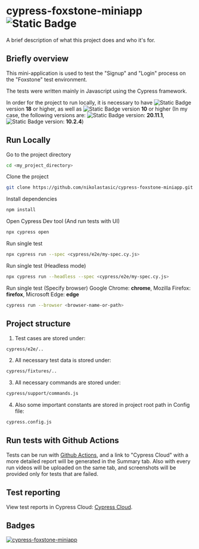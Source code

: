 
# cypress-foxstone-miniapp <img alt="Static Badge" src="https://img.shields.io/badge/cypress.io-black?logo=cypress&logoColor=%2369D3A7"> 



A brief description of what this project does and who it's for.


## Briefly overview

This mini-application is used to test the "Signup" and "Login" process on the "Foxstone" test environment.

The tests were written mainly in Javascript using the Cypress framework.

In order for the project to run locally, it is necessary to have  <img alt="Static Badge" src="https://img.shields.io/badge/node.js-black?logo=nodedotjs&logoColor=%23339933">
  version **18** or higher, as well as  <img alt="Static Badge" src="https://img.shields.io/badge/npm-white?logo=npm&logoColor=%23CB3837">
  version **10** or higher (In my case, the following versions are:
  <img alt="Static Badge" src="https://img.shields.io/badge/node.js-black?logo=nodedotjs&logoColor=%23339933">
  version: **20.11.1**,  <img alt="Static Badge" src="https://img.shields.io/badge/npm-white?logo=npm&logoColor=%23CB3837">
  version: **10.2.4**)

## Run Locally  

Go to the project directory

```bash
cd <my_project_directory>
```


Clone the project

```bash
git clone https://github.com/nikolastasic/cypress-foxstone-miniapp.git
```


Install dependencies

```bash
npm install
```

Open Cypress Dev tool (And run tests with UI)

```bash
npx cypress open
```

Run single test

```bash
npx cypress run --spec <cypress/e2e/my-spec.cy.js>
```

Run single test (Headless mode)

```bash
npx cypress run --headless --spec <cypress/e2e/my-spec.cy.js>
```

Run single test (Specify browser)
Google Chrome: **chrome**, Mozilla Firefox: **firefox**, Microsoft Edge: **edge**

```bash
cypress run --browser <browser-name-or-path>
```


## Project structure

1. Test cases are stored under:
```bash
cypress/e2e/..
```

2. All necessary test data is stored under:
```bash
cypress/fixtures/..
```

3. All necessary commands are stored under:
```bash
cypress/support/commands.js
```

4. Also some important constants are stored in project root path in Config file:
```bash
cypress.config.js
```





## Run tests with Github Actions

Tests can be run with [Github Actions](https://github.com/nikolastasic/cypress-foxstone-miniapp/actions), and a link to "Cypress Cloud" with a more detailed report will be generated in the Summary tab. Also with every run videos will be uploaded on the same tab, and screenshots will be provided only for tests that are failed.


## Test reporting

View test reports in Cypress Cloud: [Cypress Cloud](https://cloud.cypress.io/projects/rnzhqd/runs?branches=%5B%5D&committers=%5B%5D&flaky=%5B%5D&page=1&status=%5B%5D&tags=%5B%5D&tagsMatch=ANY&timeRange=%7B%22startDate%22%3A%222023-03-13%22%2C%22endDate%22%3A%222024-03-12%22%7D).
## Badges

[![cypress-foxstone-miniapp](https://img.shields.io/endpoint?url=https://cloud.cypress.io/badge/detailed/rnzhqd/master&style=flat&logo=cypress)](https://cloud.cypress.io/projects/rnzhqd/runs)


